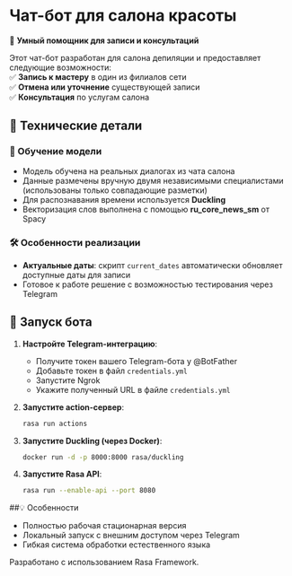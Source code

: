 # Чат-бот для салона красоты  

🤖 **Умный помощник для записи и консультаций**  

Этот чат-бот разработан для салона депиляции и предоставляет следующие возможности:  
✅ **Запись к мастеру** в один из филиалов сети  
✅ **Отмена или уточнение** существующей записи  
✅ **Консультация** по услугам салона  

## 🔧 Технические детали  

### 🎯 Обучение модели  
- Модель обучена на реальных диалогах из чата салона  
- Данные размечены вручную двумя независимыми специалистами (использованы только совпадающие разметки)  
- Для распознавания времени используется **Duckling**  
- Векторизация слов выполнена с помощью **ru_core_news_sm** от Spacy  

### 🛠️ Особенности реализации  
- **Актуальные даты**: скрипт `current_dates` автоматически обновляет доступные даты для записи  
- Готовое к работе решение с возможностью тестирования через Telegram  

## 🚀 Запуск бота  

1. **Настройте Telegram-интеграцию**:  
   - Получите токен вашего Telegram-бота у @BotFather  
   - Добавьте токен в файл `credentials.yml`  
   - Запустите Ngrok  
   - Укажите полученный URL в файле `credentials.yml`  

2. **Запустите action-сервер**:  
   ```bash
   rasa run actions

3. **Запустите Duckling (через Docker)**:
   ```bash
   docker run -d -p 8000:8000 rasa/duckling
4. **Запустите Rasa API**:
   ```bash
   rasa run --enable-api --port 8080
   
##💡 Особенности
- Полностью рабочая стационарная версия
- Локальный запуск с внешним доступом через Telegram
- Гибкая система обработки естественного языка

Разработано с использованием Rasa Framework. 


